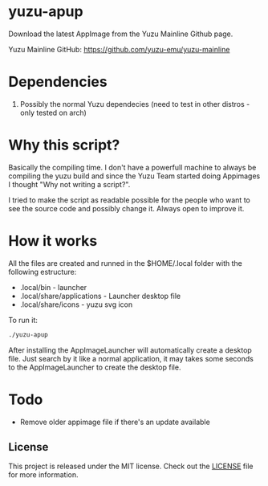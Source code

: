 # yuzu-apup

Download the latest AppImage from the Yuzu Mainline Github page.

Yuzu Mainline GitHub: https://github.com/yuzu-emu/yuzu-mainline

# Dependencies

1. Possibly the normal Yuzu dependecies (need to test in other distros - only tested on arch)

# Why this script?

Basically the compiling time. I don't have a powerfull machine to always be compiling the yuzu build and since the Yuzu Team started doing Appimages I thought "Why not writing a script?".

I tried to make the script as readable possible for the people who want to see the source code and possibly change it. Always open to improve it.

# How it works

All the files are created and runned in the $HOME/.local folder with the following estructure:
  * .local/bin - launcher
  * .local/share/applications - Launcher desktop file
  * .local/share/icons - yuzu svg icon

To run it:

```bash
./yuzu-apup
```

After installing the AppImageLauncher will automatically create a desktop file. Just search by it like a normal application, it may takes some seconds to the AppImageLauncher to create the desktop file.

# Todo

* Remove older appimage file if there's an update available

## License
This project is released under the MIT license.
Check out the [LICENSE](LICENSE) file for more information.
